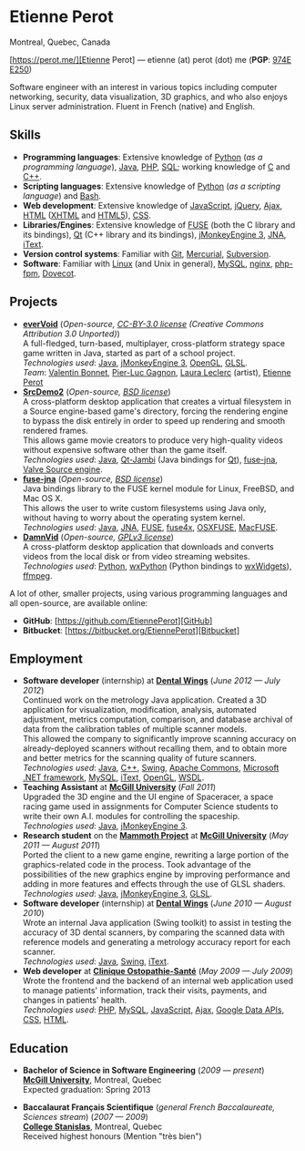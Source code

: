 Etienne Perot
=============

Montreal, Quebec, Canada

[https://perot.me/][Etienne Perot] — <span class="email-replace">etienne (at) perot (dot) me</span> (**PGP**: [974E E250][PGP key])

Software engineer with an interest in various topics including computer networking, security, data visualization, 3D graphics, and who also enjoys Linux server administration. Fluent in French (native) and English.

Skills
------
* **Programming languages**: Extensive knowledge of [Python] (_as a programming language_), [Java], [PHP], [SQL]; working knowledge of [C] and [C++].
* **Scripting languages**: Extensive knowledge of [Python] (_as a scripting language_) and [Bash].
* **Web development**: Extensive knowledge of [JavaScript], [jQuery], [Ajax], [HTML] ([XHTML] and [HTML5]), [CSS].
* **Libraries/Engines**: Extensive knowledge of [FUSE] (both the C library and its bindings), [Qt] (C++ library and its bindings), [jMonkeyEngine 3], [JNA], [iText].
* **Version control systems**: Familiar with [Git], [Mercurial], [Subversion].
* **Software**: Familiar with [Linux] (and Unix in general), [MySQL], [nginx], [php-fpm], [Dovecot].

Projects
--------
* **[everVoid]** (_Open-source, [CC-BY-3.0 license] (Creative Commons Attribution 3.0 Unported)_)  
  A full-fledged, turn-based, multiplayer, cross-platform strategy space game written in Java, started as part of a school project.  
  _Technologies used_: [Java], [jMonkeyEngine 3], [OpenGL], [GLSL].  
  _Team_: [Valentin Bonnet], [Pier-Luc Gagnon], [Laura Leclerc] (artist), [Etienne Perot]
* **[SrcDemo2]** (_Open-source, [BSD license]_)  
  A cross-platform desktop application that creates a virtual filesystem in a Source engine-based game's directory, forcing the rendering engine to bypass the disk entirely in order to speed up rendering and smooth rendered frames.  
  This allows game movie creators to produce very high-quality videos without expensive software other than the game itself.  
  _Technologies used_: [Java], [Qt-Jambi] (Java bindings for [Qt]), [fuse-jna], [Valve Source engine].
* **[fuse-jna]** (_Open-source, [BSD license]_)  
  Java bindings library to the FUSE kernel module for Linux, FreeBSD, and Mac OS X.  
  This allows the user to write custom filesystems using Java only, without having to worry about the operating system kernel.  
  _Technologies used_: [Java], [JNA], [FUSE], [fuse4x], [OSXFUSE], [MacFUSE].
* **[DamnVid]** (_Open-source, [GPLv3 license]_)  
  A cross-platform desktop application that downloads and converts videos from the local disk or from video streaming websites.  
  _Technologies used_: [Python], [wxPython] (Python bindings to [wxWidgets]), [ffmpeg].

A lot of other, smaller projects, using various programming languages and all open-source, are available online:

* **GitHub**: [https://github.com/EtiennePerot][GitHub]
* **Bitbucket**: [https://bitbucket.org/EtiennePerot][Bitbucket]

Employment
----------
* **Software developer** (internship) at **[Dental Wings]** (_June 2012 — July 2012_)  
  Continued work on the metrology Java application. Created a 3D application for visualization, modification, analysis, automated adjustment, metrics computation, comparison, and database archival of data from the calibration tables of multiple scanner models.  
  This allowed the company to significantly improve scanning accuracy on already-deployed scanners without recalling them, and to obtain more and better metrics for the scanning quality of future scanners.  
  _Technologies used_: [Java], [C++], [Swing], [Apache Commons], [Microsoft .NET framework], [MySQL], [iText], [OpenGL], [WSDL].
* **Teaching Assistant** at **[McGill University]** (_Fall 2011_)  
  Upgraded the 3D engine and the UI engine of Spaceracer, a space racing game used in assignments for Computer Science students to write their own A.I. modules for controlling the spaceship.  
  _Technologies used_: [Java], [jMonkeyEngine 3].
* **Research student** on the **[Mammoth Project]** at **[McGill University]** (_May 2011 — August 2011_)  
  Ported the client to a new game engine, rewriting a large portion of the graphics-related code in the process. Took advantage of the possibilities of the new graphics engine by improving performance and adding in more features and effects through the use of GLSL shaders.  
  _Technologies used_: [Java], [jMonkeyEngine 3], [GLSL].
* **Software developer** (internship) at **[Dental Wings]** (_June 2010 — August 2010_)  
  Wrote an internal Java application (Swing toolkit) to assist in testing the accuracy of 3D dental scanners, by comparing the scanned data with reference models and generating a metrology accuracy report for each scanner.  
  _Technologies used_: [Java], [Swing], [iText].
* **Web developer** at **[Clinique Ostopathie-Santé]** (_May 2009 — July 2009_)  
  Wrote the frontend and the backend of an internal web application used to manage patients' information, track their visits, payments, and changes in patients' health.  
  _Technologies used_: [PHP], [MySQL], [JavaScript], [Ajax], [Google Data APIs], [CSS], [HTML].

Education
---------
* **Bachelor of Science in Software Engineering** (_2009 — present_)  
  **[McGill University]**, Montreal, Quebec  
  Expected graduation: Spring 2013

* **Baccalaurat Français Scientifique** (_general French Baccalaureate, Sciences stream_) (_2007 — 2009_)  
  **[College Stanislas]**, Montreal, Quebec  
  Received highest honours (Mention "très bien")


[McGill University]: https://www.mcgill.ca/
[College Stanislas]: http://stanislas.qc.ca/montreal/
[Mammoth Project]: http://mammoth.cs.mcgill.ca/
[Dental Wings]: http://www.dental-wings.com/
[Clinique Ostopathie-Santé]: http://osteopathiesante.com/
[Java]: https://en.wikipedia.org/wiki/Java_%28programming_language%29
[C]: https://en.wikipedia.org/wiki/C_%28programming_language%29
[C++]: https://en.wikipedia.org/wiki/C%2B%2B
[Swing]: https://en.wikipedia.org/wiki/Swing_%28Java%29
[Apache Commons]: https://commons.apache.org/
[Microsoft .NET framework]: https://www.microsoft.com/net
[SQL]: https://en.wikipedia.org/wiki/SQL
[MySQL]: https://www.mysql.com/
[iText]: http://itextpdf.com/
[OpenGL]: http://www.opengl.org/
[WSDL]: https://en.wikipedia.org/wiki/Web_Services_Description_Language
[jMonkeyEngine 3]: http://jmonkeyengine.com/
[GLSL]: https://en.wikipedia.org/wiki/GLSL
[PHP]: http://www.php.net/
[JavaScript]: https://en.wikipedia.org/wiki/JavaScript
[Ajax]: https://en.wikipedia.org/wiki/Ajax_%28programming%29
[Google Data APIs]: https://developers.google.com/gdata/
[CSS]: https://en.wikipedia.org/wiki/Cascading_Style_Sheets
[HTML]: https://en.wikipedia.org/wiki/HTML
[XHTML]: https://en.wikipedia.org/wiki/XHTML
[HTML5]: https://en.wikipedia.org/wiki/HTML5
[Qt]: https://en.wikipedia.org/wiki/Qt_%28framework%29
[Qt-Jambi]: http://qt-jambi.org/
[Valve Source Engine]: http://source.valvesoftware.com/
[JNA]: https://en.wikipedia.org/wiki/Java_Native_Access
[FUSE]: https://en.wikipedia.org/wiki/Filesystem_in_Userspace
[fuse4x]: http://fuse4x.github.com/
[OSXFUSE]: http://osxfuse.github.com/
[MacFUSE]: https://code.google.com/p/macfuse/
[Python]: http://www.python.org/
[Bash]: https://en.wikipedia.org/wiki/Bash_%28Unix_shell%29
[wxPython]: http://wxpython.org/
[wxWidgets]: http://www.wxwidgets.org/
[ffmpeg]: http://ffmpeg.org/
[jQuery]: http://jquery.com/
[Git]: http://git-scm.com/
[Mercurial]: http://mercurial.selenic.com/
[Subversion]: http://subversion.tigris.org/
[Linux]: https://en.wikipedia.org/wiki/Linux
[nginx]: http://nginx.org/
[php-fpm]: http://php-fpm.org/
[Dovecot]: http://dovecot.org/
[everVoid]: https://github.com/EtiennePerot/evervoid
[SrcDemo2]: https://srcdemo2.googlecode.com/
[fuse-jna]: https://github.com/EtiennePerot/fuse-jna
[DamnVid]: https://damnvid.googlecode.com/
[Valentin Bonnet]: http://www.linkedin.com/in/valentinbonnet
[Pier-Luc Gagnon]: http://www.linkedin.com/in/pierlucgagnon
[Laura Leclerc]: http://www.linkedin.com/pub/laura-leclerc/29/717/411
[Etienne Perot]: https://perot.me/
[PGP key]: https://perot.me/pgp.asc
[CC-BY-3.0 license]: https://creativecommons.org/licenses/by/3.0/
[BSD license]: http://opensource.org/licenses/BSD-2-Clause
[GPLv3 license]: https://www.gnu.org/licenses/quick-guide-gplv3.html
[GitHub]: https://github.com/EtiennePerot
[Bitbucket]: https://bitbucket.org/EtiennePerot